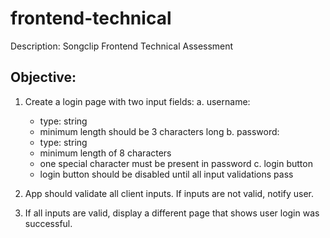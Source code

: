 # frontend-technical

Description: Songclip Frontend Technical Assessment

## Objective:
1. Create a login page with two input fields:
  a. username: 
    * type: string 
    * minimum length should be 3 characters long
  b. password: 
    * type: string
    * minimum length of 8 characters
    * one special character must be present in password
  c. login button
    * login button should be disabled until all input validations pass

2. App should validate all client inputs.  If inputs are not valid, notify user.
3. If all inputs are valid, display a different page that shows user login was successful.